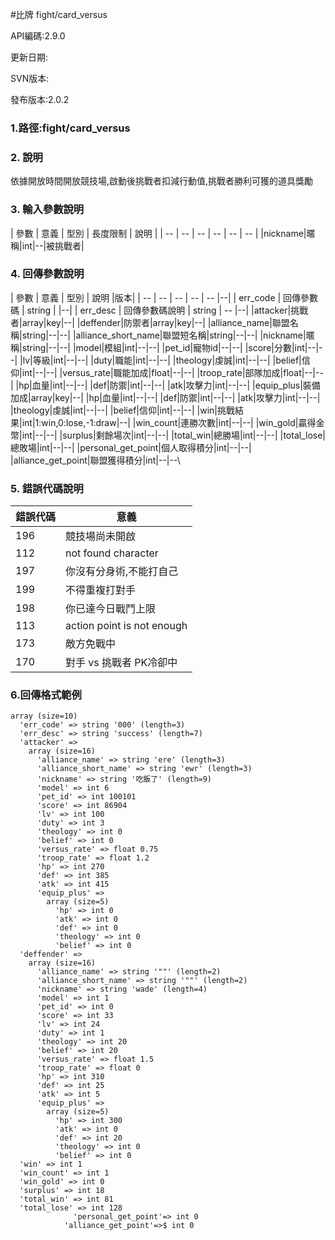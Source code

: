 #比牌 fight/card_versus





API編碼:2.9.0

> 


更新日期:

> 

SVN版本:

> 

發布版本:2.0.2
### 1.路徑:fight/card_versus

### 2. 說明
依據開放時間開放競技場,啟動後挑戰者扣減行動值,挑戰者勝利可獲的道具獎勵

### 3. 輸入參數說明


| 參數 | 意義 | 型別 | 長度限制 | 說明 |
| -- | -- | -- | -- | -- | -- |
|nickname|暱稱|int|--|被挑戰者|


### 4. 回傳參數說明
| 參數 | 意義 | 型別 | 說明 |版本|
| -- | -- | -- | -- | -- |--|
| err_code | 回傳參數碼 | string |  |--|
| err_desc | 回傳參數碼說明 | string | -- |--|
|attacker|挑戰者|array|key|--|
|deffender|防禦者|array|key|--|
|alliance_name|聯盟名稱|string|--|--|
|alliance_short_name|聯盟短名稱|string|--|--|
|nickname|暱稱|string|--|--|
|model|模組|int|--|--|
|pet_id|寵物id|--|--|
|score|分數|int|--|--|
|lv|等級|int|--|--|
|duty|職能|int|--|--|
|theology|虔誠|int|--|--|
|belief|信仰|int|--|--|
|versus_rate|職能加成|float|--|--|
|troop_rate|部隊加成|float|--|--|
|hp|血量|int|--|--|
|def|防禦|int|--|--|
|atk|攻擊力|int|--|--|
|equip_plus|裝備加成|array|key|--|
|hp|血量|int|--|--|
|def|防禦|int|--|--|
|atk|攻擊力|int|--|--|
|theology|虔誠|int|--|--|
|belief|信仰|int|--|--|
|win|挑戰結果|int|1:win,0:lose,-1:draw|--|
|win_count|連勝次數|int|--|--|
|win_gold|贏得金幣|int|--|--|
|surplus|剩餘場次|int|--|--|
|total_win|總勝場|int|--|--|
|total_lose|總敗場|int|--|--|
|personal_get_point|個人取得積分|int|--|--|
|alliance_get_point|聯盟獲得積分|int|--|--\


### 5. 錯誤代碼說明
|錯誤代碼|意義|
|--|--|
|196|競技場尚未開啟|
|112|not found character|
|197|你沒有分身術,不能打自己|
|199|不得重複打對手|
|198|你已達今日戰鬥上限|
|113|action point is not enough|
|173|敵方免戰中|
|170|對手 vs 挑戰者 PK冷卻中|


### 6.回傳格式範例

```
array (size=10)
  'err_code' => string '000' (length=3)
  'err_desc' => string 'success' (length=7)
  'attacker' => 
    array (size=16)
      'alliance_name' => string 'ere' (length=3)
      'alliance_short_name' => string 'ewr' (length=3)
      'nickname' => string '吃飯了' (length=9)
      'model' => int 6
      'pet_id' => int 100101
      'score' => int 86904
      'lv' => int 100
      'duty' => int 3
      'theology' => int 0
      'belief' => int 0
      'versus_rate' => float 0.75
      'troop_rate' => float 1.2
      'hp' => int 270
      'def' => int 385
      'atk' => int 415
      'equip_plus' => 
        array (size=5)
          'hp' => int 0
          'atk' => int 0
          'def' => int 0
          'theology' => int 0
          'belief' => int 0
  'deffender' => 
    array (size=16)
      'alliance_name' => string '""' (length=2)
      'alliance_short_name' => string '""' (length=2)
      'nickname' => string 'wade' (length=4)
      'model' => int 1
      'pet_id' => int 0
      'score' => int 33
      'lv' => int 24
      'duty' => int 1
      'theology' => int 20
      'belief' => int 20
      'versus_rate' => float 1.5
      'troop_rate' => float 0
      'hp' => int 310
      'def' => int 25
      'atk' => int 5
      'equip_plus' => 
        array (size=5)
          'hp' => int 300
          'atk' => int 0
          'def' => int 20
          'theology' => int 0
          'belief' => int 0
  'win' => int 1
  'win_count' => int 1
  'win_gold' => int 0
  'surplus' => int 18
  'total_win' => int 81
  'total_lose' => int 128  
              'personal_get_point'=> int 0
            'alliance_get_point'=>$ int 0
```


